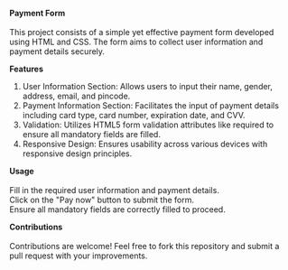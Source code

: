 **Payment Form**<br/><br/>
This project consists of a simple yet effective payment form developed using HTML and CSS. The form aims to collect user information and payment details securely.<br/>

**Features**<br/>
1. User Information Section: Allows users to input their name, gender, address, email, and pincode.<br/>
2. Payment Information Section: Facilitates the input of payment details including card type, card number, expiration date, and CVV.<br/>
3. Validation: Utilizes HTML5 form validation attributes like required to ensure all mandatory fields are filled.<br/>
4. Responsive Design: Ensures usability across various devices with responsive design principles.<br/>

**Usage**<br/><br/>
Fill in the required user information and payment details.<br/>
Click on the "Pay now" button to submit the form.<br/>
Ensure all mandatory fields are correctly filled to proceed.<br/>

**Contributions**<br/><br/>
Contributions are welcome! Feel free to fork this repository and submit a pull request with your improvements.
